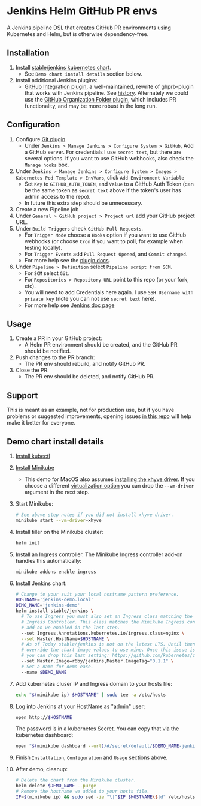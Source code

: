 Jenkins Helm GitHub PR envs
===========================

A Jenkins pipeline DSL that creates GitHub PR environments using Kubernetes and
 Helm, but is otherwise dependency-free.

Installation
------------
1. Install [stable/jenkins kubernetes chart](https://github.com/kubernetes/charts/tree/master/stable/jenkins).
    - See `Demo chart install details` section below.
1. Install additional Jenkins plugins:
    - [GitHub Integration plugin](https://plugins.jenkins.io/github-pullrequest),
      a well-maintained, rewrite of ghprb-plugin that works with Jenkins pipeline.
      See [history](https://github.com/KostyaSha/github-integration-plugin/blob/master/docs/History.adoc).
      Alternately we could use the [GitHub Organization Folder plugin](https://plugins.jenkins.io/github-organization-folder),
      which includes PR functionality, and may be more robust in the long run.

Configuration
-------------
1. Configure [Git plugin](https://plugins.jenkins.io/git)
    - Under `Jenkins > Manage Jenkins > Configure System > GitHub`, Add a GitHub
      server. For credentials I use `secret text`, but there are several options.
      If you want to use GitHub webhooks, also check the `Manage hooks` box.
1. Under `Jenkins > Manage Jenkins > Configure System > Images > Kubernetes Pod Template > EnvVars`,
   click `Add Environment Variable`
    - Set `Key` to `GITHUB_AUTH_TOKEN`, and `Value` to a GitHub Auth Token (can
      be the same token as `secret text` above if the token's user has admin
      access to the repo).
    - In future this extra step should be unnecessary.
1. Create a new Pipeline job
1. Under `General > GitHub project > Project url` add your GitHub project URL.
1. Under `Build Triggers` check `GitHub Pull Requests`.
    - For `Trigger Mode` choose a `Hooks` option if you want to use GitHub
      webhooks (or choose `Cron` if you want to poll, for example when testing
      locally).
    - For `Trigger Events` add `Pull Request Opened`, and `Commit changed`.
    - For more help see the [plugin docs](https://github.com/KostyaSha/github-integration-plugin/blob/master/docs/Configuration.adoc#pull-requests-trigger).
1. Under `Pipeline > Definition` select `Pipeline script from SCM`.
    - For `SCM` select `Git`.
    - For `Repositories > Repository URL` point to this repo (or your fork, etc).
    - You will need to add Credentials here again. I use `SSH Username with
      private key` (note you can not use `secret text` here).
    - For more help see [Jenkins doc page](https://jenkins.io/pipeline/getting-started-pipelines/#loading-pipeline-scripts-from-scm)

Usage
-----
1. Create a PR in your GitHub project:
    - A Helm PR environment should be created, and the GitHub PR should be
      notified.
1. Push changes to the PR branch:
    - The PR env should rebuild, and notify GitHub PR.
1. Close the PR:
    - The PR env should be deleted, and notify GitHub PR.

Support
-------
This is meant as an example, not for production use, but if you have problems or
 suggested improvements, opening issues [in this repo](https://github.com/scottrigby/jenkins-helm-github-pr-envs/issues)
 will help make it better for everyone.

Demo chart install details
--------------------------
1. [Install kubectl](https://kubernetes.io/docs/tasks/kubectl/install/)
1. [Install Minikube](https://github.com/kubernetes/minikube)
    - This demo for MacOS also assumes [installing the xhyve driver](https://github.com/kubernetes/minikube/blob/master/DRIVERS.md#xhyve-driver).
      If you choose a different [virtualization option](https://github.com/kubernetes/minikube#requirements)
      you can drop the `--vm-driver` argument in the next step.
1. Start Minikube:

    ```sh
    # See above step notes if you did not install xhyve driver.
    minikube start --vm-driver=xhyve
    ```
1. Install tiller on the Minikube cluster:

    ```sh
    helm init
    ```
1. Install an Ingress controller. The Minikube Ingress controller add-on handles
   this automatically:

    ```sh
    minikube addons enable ingress
    ```
1. Install Jenkins chart:

    ```sh
    # Change to your suit your local hostname pattern preference.
    HOSTNAME='jenkins-demo.local'
    DEMO_NAME='jenkins-demo'
    helm install stable/jenkins \
      # To use Ingress you must also set an Ingress class matching the running
      # Ingress Controller. This class matches the Minikube Ingress controller
      # add-on we enabled in the last step.
      --set Ingress.Annotations.kubernetes.io/ingress.class=nginx \
      --set Master.HostName=$HOSTNAME \
      # As of Today stable/jenkins is not on the latest LTS. Until then we can
      # override the chart image values to use mine. Once this issue is merged
      # you can drop this last setting: https://github.com/kubernetes/charts/pull/733
      --set Master.Image=r6by/jenkins,Master.ImageTag="0.1.1" \
      # Set a name for demo ease.
      --name $DEMO_NAME
    ```
1. Add kubernetes cluser IP and Ingress domain to your hosts file:

    ```sh
    echo "$(minikube ip) $HOSTNAME" | sudo tee -a /etc/hosts
    ```
1. Log into Jenkins at your HostName as "admin" user:

    ```sh
    open http://$HOSTNAME
    ```

    The password is in a kubernetes Secret. You can copy that via the kubernetes
    dashboard:

    ```sh
    open "$(minikube dashboard --url)/#/secret/default/$DEMO_NAME-jenkins"
    ```
1. Finish `Installation`, `Configuration` and `Usage` sections above.
1. After demo, cleanup:

    ```sh
    # Delete the chart from the Minikube cluster.
    helm delete $DEMO_NAME --purge
    # Remove the hostname we added to your hosts file.
    IP=$(minikube ip) && sudo sed -ie "\|^$IP $HOSTNAME\$|d" /etc/hosts
    ```

